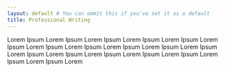 ```yaml
---
layout: default # You can ommit this if you've set it as a default
title: Professional Writing
---
```


Lorem Ipsum Lorem Ipsum Lorem Ipsum Lorem Ipsum Lorem Ipsum Lorem Ipsum Lorem Ipsum Lorem Ipsum Lorem Ipsum Lorem Ipsum Lorem Ipsum Lorem Ipsum Lorem Ipsum Lorem Ipsum Lorem Ipsum Lorem Ipsum Lorem Ipsum Lorem Ipsum Lorem 

